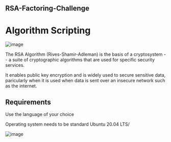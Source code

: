 ## RSA-Factoring-Challenge

# Algorithm Scripting


![image](https://user-images.githubusercontent.com/105078661/208537372-3171dfba-f74a-4d8f-bcb0-d02b2bd86120.png)


The RSA Algorithm (Rives-Shamir-Adleman) is the basis of a cryptosystem -- a suite of cryptographic algorithms that are used for specific security services.

It enables public key encryption and is widely used to secure sensitive data, paricularly when it is used when data is sent over an insecure network such as the internet.


## Requirements
Use the language of your choice

Operating system needs to be standard Ubuntu 20.04 LTS/

![image](https://user-images.githubusercontent.com/105078661/208537555-15cf166f-4aaa-451c-a2dc-a226918584fe.png)
